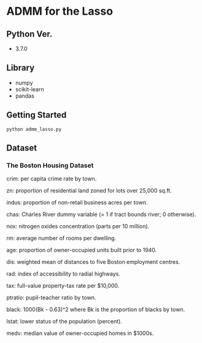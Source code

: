 # ADMM for the Lasso

## Python Ver.
- 3.7.0
## Library
- numpy
- scikit-learn
- pandas

## Getting Started
```
python admm_lasso.py
```

## Dataset
### The Boston Housing Dataset
crim:
per capita crime rate by town.

zn:
proportion of residential land zoned for lots over 25,000 sq.ft.

indus:
proportion of non-retail business acres per town.

chas:
Charles River dummy variable (= 1 if tract bounds river; 0 otherwise).

nox:
nitrogen oxides concentration (parts per 10 million).

rm:
average number of rooms per dwelling.

age:
proportion of owner-occupied units built prior to 1940.

dis:
weighted mean of distances to five Boston employment centres.

rad:
index of accessibility to radial highways.

tax:
full-value property-tax rate per $10,000.

ptratio:
pupil-teacher ratio by town.

black:
1000(Bk - 0.63)^2 where Bk is the proportion of blacks by town.

lstat:
lower status of the population (percent).

medv:
median value of owner-occupied homes in $1000s.